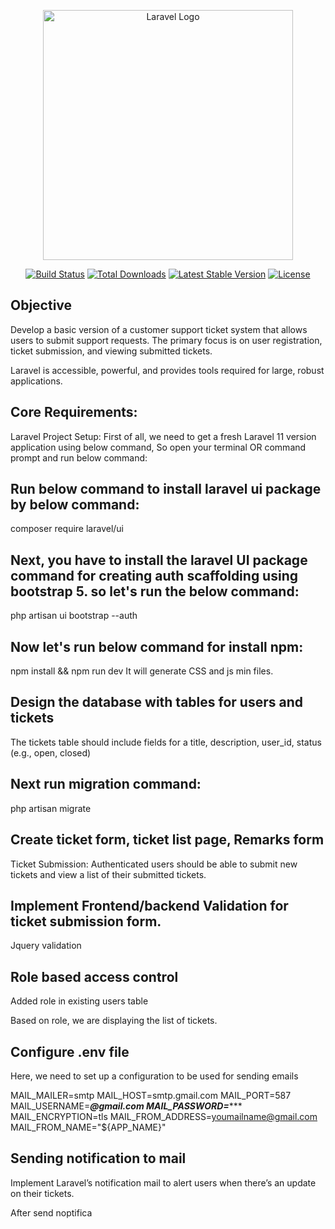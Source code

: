 <p align="center"><a href="https://laravel.com" target="_blank"><img src="https://raw.githubusercontent.com/laravel/art/master/logo-lockup/5%20SVG/2%20CMYK/1%20Full%20Color/laravel-logolockup-cmyk-red.svg" width="400" alt="Laravel Logo"></a></p>

<p align="center">
<a href="https://github.com/laravel/framework/actions"><img src="https://github.com/laravel/framework/workflows/tests/badge.svg" alt="Build Status"></a>
<a href="https://packagist.org/packages/laravel/framework"><img src="https://img.shields.io/packagist/dt/laravel/framework" alt="Total Downloads"></a>
<a href="https://packagist.org/packages/laravel/framework"><img src="https://img.shields.io/packagist/v/laravel/framework" alt="Latest Stable Version"></a>
<a href="https://packagist.org/packages/laravel/framework"><img src="https://img.shields.io/packagist/l/laravel/framework" alt="License"></a>
</p>

## Objective

Develop a basic version of a customer support ticket system that allows users to submit support requests. The primary focus is on user registration, ticket submission, and viewing submitted tickets.

Laravel is accessible, powerful, and provides tools required for large, robust applications.

## Core Requirements:

 Laravel Project Setup:
    First of all, we need to get a fresh Laravel 11 version application using below command, So open your terminal OR command prompt and run below command:

## Run below command to install laravel ui package by below command:
 
 composer require laravel/ui

## Next, you have to install the laravel UI package command for creating auth scaffolding using bootstrap 5. so let's run the below command:

php artisan ui bootstrap --auth

## Now let's run below command for install npm:

npm install && npm run dev
It will generate CSS and js min files.

## Design the database with tables for users and tickets
The tickets table should include fields for a title, description, user_id, status (e.g., open, closed)

## Next run migration command:

php artisan migrate

## Create ticket form, ticket list page, Remarks form

Ticket Submission: Authenticated users should be able to submit new tickets and view a list of their submitted tickets.

## Implement Frontend/backend Validation for ticket submission form.

Jquery validation

## Role based access control

Added role in existing users table

Based on role, we are displaying the list of tickets.

## Configure .env file
Here, we need to set up a configuration to be used for sending emails

MAIL_MAILER=smtp
MAIL_HOST=smtp.gmail.com
MAIL_PORT=587
MAIL_USERNAME=*********@gmail.com
MAIL_PASSWORD=************
MAIL_ENCRYPTION=tls
MAIL_FROM_ADDRESS=youmailname@gmail.com
MAIL_FROM_NAME="${APP_NAME}"

## Sending notification to mail

Implement Laravel’s notification mail to alert users when there’s an update on their tickets.

After send noptifica